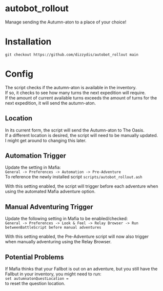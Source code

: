 # autobot_rollout
Manage sending the Autumn-aton to a place of your choice!

# Installation
`git checkout https://github.com/dizzydis/autobot_rollout main`

# Config
The script checks if the autumn-aton is available in the inventory.  
If so, it checks to see how many turns the next expedition will require.  
If the amount of current available turns exceeds the amount of turns for the next expedition, it will send the autumn-aton.

## Location
In its current form, the script will send the Autumn-aton to The Oasis.  
If a different location is desired, the script will need to be manually updated.  
I might get around to changing this later.  

## Automation Trigger
Update the setting in Mafia:  
`General -> Preferences -> Automation -> Pre-Adventure`  
To reference the newly installed script `scripts/autobot_rollout.ash`  

With this setting enabled, the script will trigger before each adventure when using the automated Mafia adventure option.

## Manual Adventuring Trigger
Update the following setting in Mafia to be enabled/checked:  
`General -> Preferences -> Look & Feel -> Relay Browser -> Run betweenBattleScript before manual adventures`  

With this setting enabled, the Pre-Adventure script will now also trigger when manually adventuring using the Relay Browser.

## Potential Problems
If Mafia thinks that your Fallbot is out on an adventure, but you still have the Fallbut in your inventory, you might need to run:  
`set autumnatonQuestLocation =`  
to reset the question location.
